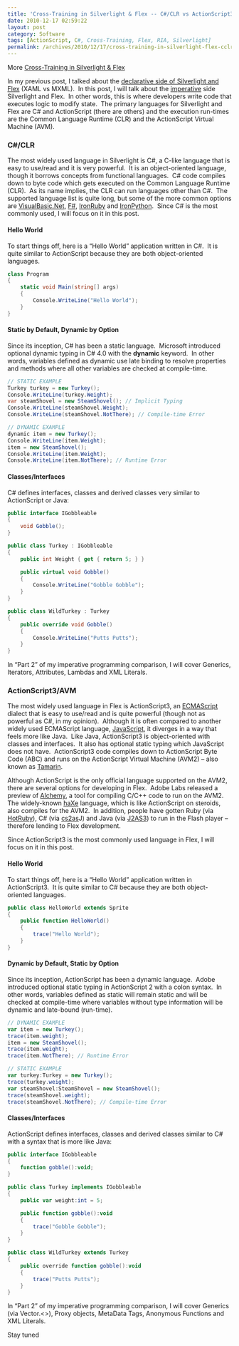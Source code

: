 ```yaml
---
title: 'Cross-Training in Silverlight & Flex -- C#/CLR vs ActionScript3/AVM Part 1'
date: 2010-12-17 02:59:22
layout: post
category: Software
tags: [ActionScript, C#, Cross-Training, Flex, RIA, Silverlight]
permalink: /archives/2010/12/17/cross-training-in-silverlight-flex-cclr-vs-actionscript3avm-part-1/
---
```


More [Cross-Training in Silverlight &amp; Flex](/archives/2010/10/24/cross-training-in-silverlight-vs-flex/) 

In my previous post, I talked about the [declarative side of Silverlight and Flex](/archives/2010/11/08/cross-training-in-silverlight-and-flex-xaml-vs-mxml/) (XAML vs MXML).&#160; In this post, I will talk about the [imperative](http://en.wikipedia.org/wiki/Imperative_programming) side Silverlight and Flex.&#160; In other words, this is where developers write code that executes logic to modify state.&#160; The primary languages for Silverlight and Flex are C# and ActionScript (there are others) and the execution run-times are the Common Language Runtime (CLR) and the ActionScript Virtual Machine (AVM).

### C#/CLR

The most widely used language in Silverlight is C#, a C-like language that is easy to use/read and it is very powerful.&#160; It is an object-oriented language, though it borrows concepts from functional languages.&#160; C# code compiles down to byte code which gets executed on the Common Language Runtime (CLR).&#160; As its name implies, the CLR can run languages other than C#.&#160; The supported language list is quite long, but some of the more common options are [VisualBasic.Net](http://msdn.microsoft.com/en-us/vbasic/default), [F#](http://msdn.microsoft.com/en-us/fsharp/default), [IronRuby](http://ironruby.net/) and [IronPython](http://ironpython.codeplex.com/).&#160; Since C# is the most commonly used, I will focus on it in this post.

#### Hello World

To start things off, here is a “Hello World” application written in C#.&#160; It is quite similar to ActionScript because they are both object-oriented languages.
```csharp
class Program
{
    static void Main(string[] args)
    {
        Console.WriteLine("Hello World");
    }
}
```
#### Static by Default, Dynamic by Option

Since its inception, C# has been a static language.&#160; Microsoft introduced optional dynamic typing in C# 4.0 with the **dynamic** keyword.&#160; In other words, variables defined as dynamic use late binding to resolve properties and methods where all other variables are checked at compile-time.

```csharp
// STATIC EXAMPLE
Turkey turkey = new Turkey();
Console.WriteLine(turkey.Weight);
var steamShovel = new SteamShovel(); // Implicit Typing
Console.WriteLine(steamShovel.Weight);
Console.WriteLine(steamShovel.NotThere); // Compile-time Error

// DYNAMIC EXAMPLE
dynamic item = new Turkey();
Console.WriteLine(item.Weight);
item = new SteamShovel();
Console.WriteLine(item.Weight);
Console.WriteLine(item.NotThere); // Runtime Error
```

#### Classes/Interfaces

C# defines interfaces, classes and derived classes very similar to ActionScript or Java:

```csharp
public interface IGobbleable
{
    void Gobble();
}

public class Turkey : IGobbleable
{
    public int Weight { get { return 5; } }

    public virtual void Gobble()
    {
        Console.WriteLine("Gobble Gobble");
    }
}

public class WildTurkey : Turkey
{
    public override void Gobble()
    {
        Console.WriteLine("Putts Putts");
    }
}
```

In “Part 2” of my imperative programming comparison, I will cover Generics, Iterators, Attributes, Lambdas and XML Literals.



### ActionScript3/AVM

The most widely used language in Flex is ActionScript3, an [ECMAScript](http://www.ecmascript.org/) dialect that is easy to use/read and is quite powerful (though not as powerful as C#, in my opinion).&#160; Although it is often compared to another widely used ECMAScript language, [JavaScript](http://en.wikipedia.org/wiki/JavaScript), it diverges in a way that feels more like Java.&#160; Like Java, ActionScript3 is object-oriented with classes and interfaces.&#160; It also has optional static typing which JavaScript does not have.&#160; ActionScript3 code compiles down to ActionScript Byte Code (ABC) and runs on the ActionScript Virtual Machine (AVM2) – also known as [Tamarin](http://www.mozilla.org/projects/tamarin/).&#160; 

Although ActionScript is the only official language supported on the AVM2, there are several options for developing in Flex.&#160; Adobe Labs released a preview of [Alchemy](http://labs.adobe.com/technologies/alchemy/), a tool for compiling C/C++ code to run on the AVM2.&#160; The widely-known [haXe](http://haxe.org/) language, which is like ActionScript on steroids, also compiles for the AVM2.&#160; In addition, people have gotten Ruby (via [HotRuby](http://hotruby.yukoba.jp/)), C# (via [cs2as](http://cs2as.codeplex.com/)J) and Java (via [J2AS3](http://code.google.com/p/j2as3/)) to run in the Flash player – therefore lending to Flex development.

Since ActionScript3 is the most commonly used language in Flex, I will focus on it in this post.

#### Hello World

To start things off, here is a “Hello World” application written in ActionScript3.&#160; It is quite similar to C# because they are both object-oriented languages.

```actionscript
public class HelloWorld extends Sprite
{
    public function HelloWorld()
    {
        trace("Hello World");
    }
}
```

#### Dynamic by Default, Static by Option

Since its inception, ActionScript has been a dynamic language.&#160; Adobe introduced optional static typing in ActionScript 2 with a colon syntax.&#160; In other words, variables defined as static will remain static and will be checked at compile-time where variables without type information will be dynamic and late-bound (run-time).

```actionscript
// DYNAMIC EXAMPLE
var item = new Turkey();
trace(item.weight);
item = new SteamShovel();
trace(item.weight);
trace(item.NotThere); // Runtime Error

// STATIC EXAMPLE
var turkey:Turkey = new Turkey();
trace(turkey.weight);
var steamShovel:SteamShovel = new SteamShovel();
trace(steamShovel.weight);
trace(steamShovel.NotThere); // Compile-time Error
```
#### <font style="font-weight: bold">Classes/Interfaces</font>

ActionScript defines interfaces, classes and derived classes similar to C# with a syntax that is more like Java:

```actionscript
public interface IGobbleable
{
    function gobble():void;
}

public class Turkey implements IGobbleable
{
    public var weight:int = 5;

    public function gobble():void
    {
        trace("Gobble Gobble");
    }
}

public class WildTurkey extends Turkey
{
    public override function gobble():void
    {
        trace("Putts Putts");
    }
}
```

In “Part 2” of my imperative programming comparison, I will cover Generics (via Vector.&lt;&gt;), Proxy objects, MetaData Tags, Anonymous Functions and XML Literals.


Stay tuned 